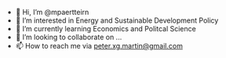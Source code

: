 - 👋 Hi, I’m @mpaertteirn
- 👀 I’m interested in Energy and Sustainable Development Policy
- 🌱 I’m currently learning Economics and Politcal Science
- 💞️ I’m looking to collaborate on ...
- 📫 How to reach me via peter.xg.martin@gmail.com

<!---
mpaertteirn/mpaertteirn is a ✨ special ✨ repository because its `README.md` (this file) appears on your GitHub profile.
You can click the Preview link to take a look at your changes.
--->
